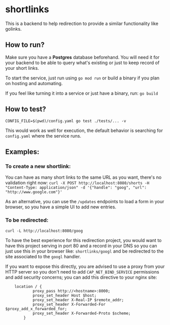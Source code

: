 # shortlinks

This is a backend to help redirection to provide a similar functionality like golinks.

## How to run?

Make sure you have a **Postgres** database beforehand. You will need it for your backend to be able to query what's existing or just to keep record of your short links.

To start the service, just run using `go mod run` or build a binary if you plan on hosting and automating.

If you feel like turning it into a service or just have a binary, run: `go build`

## How to test?

`CONFIG_FILE=$(pwd)/config.yaml go test ./tests/... -v`

This would work as well for execution, the default behavior is searching for `config.yaml` where the service runs.


## Examples:

### To create a new shortlink:
  You can have as many short links to the same URL as you want, there's no validation right now:
  `curl -X POST http://localhost:8080/shorts -H "Content-Type: application/json" -d '{"handle": "goog", "url": "http://www.google.com"}'`
  
  As an alternative, you can use the `/updates` endpoints to load a form in your browser, so you have a simple UI to add new entries.

  
### To be redirected:
  `curl -L http://localhost:8080/goog`

To have the best experience for this redirection project, you would want to have this project serving in port 80 and a record in your DNS so you can just use this in your browser like: `shortlinks/googl` and be redirected to the site associated to the `googl` handler.

If you want to expose this directly, you are advised to use a proxy from your HTTP server so you don't need to add `CAP_NET_BIND_SERVICE` permissions and add security concerns; you can add this directive to your nginx site:

```
	location / {
            proxy_pass http://<hostname>:8000;
            proxy_set_header Host $host;
            proxy_set_header X-Real-IP $remote_addr;
            proxy_set_header X-Forwarded-For $proxy_add_x_forwarded_for;
            proxy_set_header X-Forwarded-Proto $scheme;
        }
```
